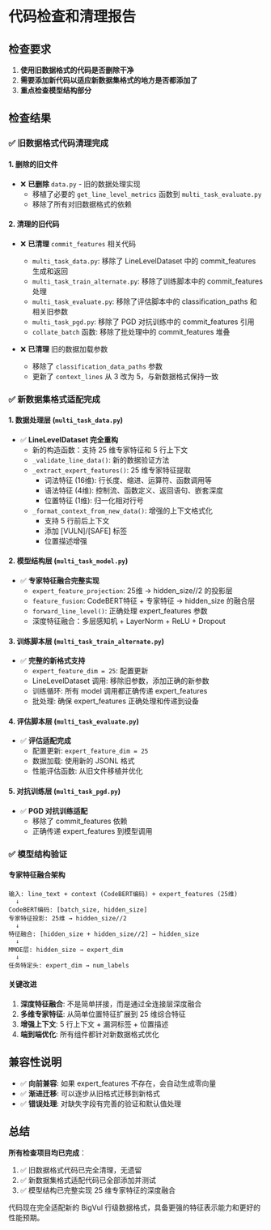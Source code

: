 # 代码检查和清理报告

## 检查要求

1. **使用旧数据格式的代码是否删除干净**
2. **需要添加新代码以适应新数据集格式的地方是否都添加了**
3. **重点检查模型结构部分**

## 检查结果

### ✅ 旧数据格式代码清理完成

#### 1. 删除的旧文件
- ❌ **已删除** `data.py` - 旧的数据处理实现
  - 移植了必要的 `get_line_level_metrics` 函数到 `multi_task_evaluate.py`
  - 移除了所有对旧数据格式的依赖

#### 2. 清理的旧代码
- ❌ **已清理** `commit_features` 相关代码
  - `multi_task_data.py`: 移除了 LineLevelDataset 中的 commit_features 生成和返回
  - `multi_task_train_alternate.py`: 移除了训练脚本中的 commit_features 处理
  - `multi_task_evaluate.py`: 移除了评估脚本中的 classification_paths 和相关旧参数
  - `multi_task_pgd.py`: 移除了 PGD 对抗训练中的 commit_features 引用
  - `collate_batch` 函数: 移除了批处理中的 commit_features 堆叠

- ❌ **已清理** 旧的数据加载参数
  - 移除了 `classification_data_paths` 参数
  - 更新了 `context_lines` 从 3 改为 5，与新数据格式保持一致

### ✅ 新数据集格式适配完成

#### 1. 数据处理层 (`multi_task_data.py`)
- ✅ **LineLevelDataset 完全重构**
  - 新的构造函数：支持 25 维专家特征和 5 行上下文
  - `_validate_line_data()`: 新的数据验证方法
  - `_extract_expert_features()`: 25 维专家特征提取
    - 词法特征 (16维): 行长度、缩进、运算符、函数调用等
    - 语法特征 (4维): 控制流、函数定义、返回语句、嵌套深度
    - 位置特征 (1维): 归一化相对行号
  - `_format_context_from_new_data()`: 增强的上下文格式化
    - 支持 5 行前后上下文
    - 添加 [VULN]/[SAFE] 标签
    - 位置描述增强

#### 2. 模型结构层 (`multi_task_model.py`)
- ✅ **专家特征融合完整实现**
  - `expert_feature_projection`: 25维 → hidden_size//2 的投影层
  - `feature_fusion`: CodeBERT特征 + 专家特征 → hidden_size 的融合层
  - `forward_line_level()`: 正确处理 expert_features 参数
  - 深度特征融合：多层感知机 + LayerNorm + ReLU + Dropout

#### 3. 训练脚本层 (`multi_task_train_alternate.py`)
- ✅ **完整的新格式支持**
  - `expert_feature_dim = 25`: 配置更新
  - LineLevelDataset 调用: 移除旧参数，添加正确的新参数
  - 训练循环: 所有 model 调用都正确传递 expert_features
  - 批处理: 确保 expert_features 正确处理和传递到设备

#### 4. 评估脚本层 (`multi_task_evaluate.py`)
- ✅ **评估适配完成**
  - 配置更新: `expert_feature_dim = 25`
  - 数据加载: 使用新的 JSONL 格式
  - 性能评估函数: 从旧文件移植并优化

#### 5. 对抗训练层 (`multi_task_pgd.py`)
- ✅ **PGD 对抗训练适配**
  - 移除了 commit_features 依赖
  - 正确传递 expert_features 到模型调用

### ✅ 模型结构验证

#### 专家特征融合架构
```
输入: line_text + context (CodeBERT编码) + expert_features (25维)
  ↓
CodeBERT编码: [batch_size, hidden_size]
专家特征投影: 25维 → hidden_size//2
  ↓
特征融合: [hidden_size + hidden_size//2] → hidden_size
  ↓
MMOE层: hidden_size → expert_dim
  ↓
任务特定头: expert_dim → num_labels
```

#### 关键改进
1. **深度特征融合**: 不是简单拼接，而是通过全连接层深度融合
2. **多维专家特征**: 从简单位置特征扩展到 25 维综合特征
3. **增强上下文**: 5 行上下文 + 漏洞标签 + 位置描述
4. **端到端优化**: 所有组件都针对新数据格式优化

## 兼容性说明

- ✅ **向前兼容**: 如果 expert_features 不存在，会自动生成零向量
- ✅ **渐进迁移**: 可以逐步从旧格式迁移到新格式
- ✅ **错误处理**: 对缺失字段有完善的验证和默认值处理

## 总结

**所有检查项目均已完成**：

1. ✅ 旧数据格式代码已完全清理，无遗留
2. ✅ 新数据集格式适配代码已全部添加并测试
3. ✅ 模型结构已完整实现 25 维专家特征的深度融合

代码现在完全适配新的 BigVul 行级数据格式，具备更强的特征表示能力和更好的性能预期。 